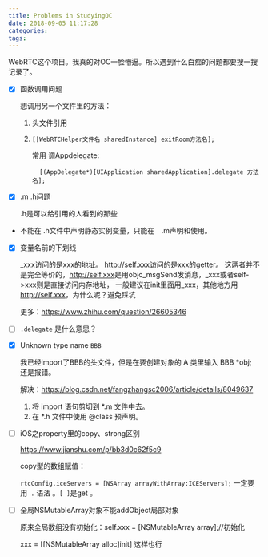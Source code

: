 ```yaml
---
title: Problems in StudyingOC
date: 2018-09-05 11:17:28
categories: 
tags: 
---
```


WebRTC这个项目。我真的对OC一脸懵逼。所以遇到什么白痴的问题都要搜一搜记录了。

- [x] 函数调用问题

  想调用另一个文件里的方法：

  1. 头文件引用

  2. `[[WebRTCHelper文件名 sharedInstance] exitRoom方法名];`

     常用 调Appdelegate:

     `  [(AppDelegate*)[UIApplication sharedApplication].delegate 方法名];`

- [x] .m .h问题

  .h是可以给引用的人看到的那些

- 不能在  .h文件中声明静态实例变量，只能在　.m声明和使用。

- [x] 变量名前的下划线

  _xxx访问的是xxx的地址。
  <http://self.xxx>访问的是xxx的getter。
  这两者并不是完全等价的，<http://self.xxx>是用objc_msgSend发消息，_xxx或者self->xxx则是直接访问内存地址，
  一般建议在init里面用_xxx，其他地方用<http://self.xxx>，为什么呢？避免踩坑

  更多：https://www.zhihu.com/question/26605346

- [ ] `.delegate` 是什么意思？

- [x] Unknown type name `BBB`

  我已经import了BBB的头文件，但是在要创建对象的 A 类里输入 BBB *obj; 还是报错。

  解决：https://blog.csdn.net/fangzhangsc2006/article/details/8049637

  1. 将 import 语句剪切到 *.m 文件中去。
  2. 在 *.h 文件中使用 @class 预声明。

- [ ] iOS之property里的copy、strong区别

  https://www.jianshu.com/p/bb3d0c62f5c9

  copy型的数组赋值：

  `rtcConfig.iceServers = [NSArray arrayWithArray:ICEServers];` 一定要用` .` 语法 。`[ ]`是get 。

- [ ] 全局NSMutableArray对象不能addObject局部对象

  原来全局数组没有初始化：self.xxx = [NSMutableArray array];//初始化

  xxx = [[NSMutableArray alloc]init] 这样也行